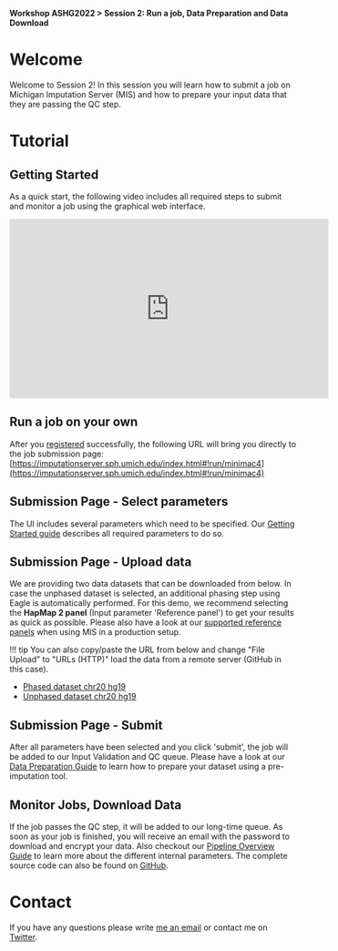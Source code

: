 **Workshop ASHG2022 > Session 2: Run a job, Data Preparation and Data Download**

# Welcome

Welcome to Session 2! In this session you will learn how to submit a job on Michigan Imputation Server (MIS) and how to prepare your input data that they are passing the QC step.

# Tutorial

## Getting Started
As a quick start, the following video includes all required steps to submit and monitor a job using the graphical web interface.

<iframe width="560" height="315" src="https://www.youtube.com/embed/BLTPHWuMF0Q" title="YouTube video player" frameborder="0" allow="accelerometer; autoplay; clipboard-write; encrypted-media; gyroscope; picture-in-picture" allowfullscreen></iframe>


## Run a job on your own
After you [registered](https://imputationserver.sph.umich.edu/start.html#!pages/register) successfully, the following URL will bring you directly to the job submission page:
[https://imputationserver.sph.umich.edu/index.html#!run/minimac4](https://imputationserver.sph.umich.edu/index.html#!run/minimac4)

## Submission Page - Select parameters
The UI includes several parameters which need to be specified. Our [Getting Started guide](https://imputationserver.readthedocs.io/en/latest/getting-started/) describes all required parameters to do so.

## Submission Page - Upload data

We are providing two data datasets that can be downloaded from below. In case the unphased dataset is selected, an additional phasing step using Eagle is automatically performed. For this demo, we recommend selecting the **HapMap 2 panel** (Input parameter 'Reference panel') to get your results as quick as possible. Please also have a look at our [supported reference panels](https://imputationserver.readthedocs.io/en/latest/reference-panels/) when using MIS in a production setup.

!!! tip
   You can also copy/paste the URL from below and change "File Upload" to "URLs (HTTP)" load the data from a remote server (GitHub in this case).

- [Phased dataset chr20 hg19](https://github.com/genepi/imputationserver-ashg22/raw/master/files/chr20.R50.merged.1.330k.recode.small.vcf.gz)
- [Unphased dataset chr20 hg19](https://github.com/genepi/imputationserver-ashg22/raw/master/files/chr20.R50.merged.1.330k.recode.unphased.small.vcf.gz)

## Submission Page - Submit
After all parameters have been selected and you click 'submit', the job will be added to our Input Validation and QC queue. Please have a look at our [Data Preparation Guide](https://imputationserver.readthedocs.io/en/latest/prepare-your-data) to learn how to prepare your dataset using a pre-imputation tool.

## Monitor Jobs, Download Data
If the job passes the QC step, it will be added to our long-time queue. As soon as your job is finished, you will receive an email with the password to download and encrypt your data. Also checkout our [Pipeline Overview Guide](https://imputationserver.readthedocs.io/en/latest/pipeline/) to learn more about the different internal parameters. The complete source code can also be found on [GitHub](https://imputationserver.sph.umich.edu).

# Contact
If you have any questions please write [me an email](mailto:sebastian.schoenherr@i-med.ac.at) or contact me on [Twitter](https://twitter.com/seppinho).
